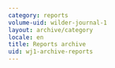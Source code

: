 ```yaml
---
category: reports
volume-uid: wilder-journal-1
layout: archive/category
locale: en
title: Reports archive
uid: wj1-archive-reports
---
```

